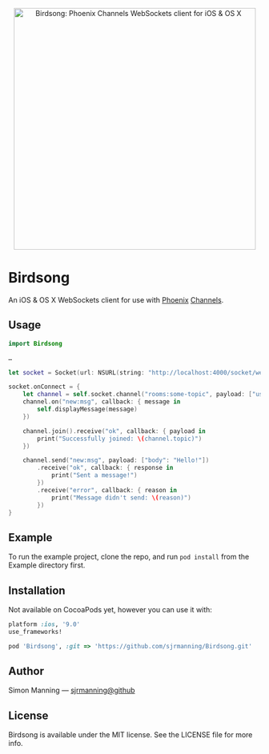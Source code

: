 <p align="center">
    <img src="https://raw.githubusercontent.com/sjrmanning/Birdsong/assets/birdsong.png" width="483px" alt="Birdsong: Phoenix Channels WebSockets client for iOS & OS X">
</p>

# Birdsong

An iOS & OS X WebSockets client for use with [Phoenix](http://www.phoenixframework.org) [Channels](http://www.phoenixframework.org/docs/channels).


## Usage

```swift
import Birdsong

…

let socket = Socket(url: NSURL(string: "http://localhost:4000/socket/websocket")!)

socket.onConnect = {
    let channel = self.socket.channel("rooms:some-topic", payload: ["user": "spartacus"])
    channel.on("new:msg", callback: { message in
        self.displayMessage(message)
    })

    channel.join().receive("ok", callback: { payload in
        print("Successfully joined: \(channel.topic)")
    })

    channel.send("new:msg", payload: ["body": "Hello!"])
        .receive("ok", callback: { response in
            print("Sent a message!")
        })
        .receive("error", callback: { reason in
            print("Message didn't send: \(reason)")
        })
}
```

## Example

To run the example project, clone the repo, and run `pod install` from the Example directory first.

## Installation

Not available on CocoaPods yet, however you can use it with:

```ruby
platform :ios, '9.0'
use_frameworks!

pod 'Birdsong', :git => 'https://github.com/sjrmanning/Birdsong.git'
```

## Author

Simon Manning — [sjrmanning@github](https://github.com/sjrmanning)

## License

Birdsong is available under the MIT license. See the LICENSE file for more info.
